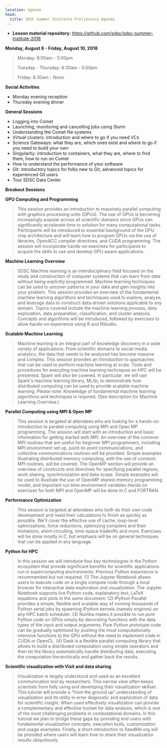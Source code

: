 ```yaml
---
location: agenda
head:
  title: SDSC Summer Institute Preliminary Agenda
---
```


* **Lesson material repository**: <https://github.com/sdsc/sdsc-summer-institute-2018>


**Monday, August 6 - Friday, August 10, 2018**
>Monday: 8:00am - 5:00pm
>
>Tuesday - Thursday: 8:30am - 5:00pm
>
>Friday: 8:30am - Noon

**Social Activities**
* Monday evening reception
* Thursday evening dinner

**General Sessions**
* Logging into Comet
* Launching, monitoring and cancelling jobs using Slurm
* Understanding the Comet file systems
* Virtual clusters: introduction and where to go if you need VCs
* Science Gateways: what they are, which ones exist and where to go if you need to build your own
* Singularity: introduction to containers, what they are, where to find them, how to run on Comet
* How to understand the performance of your software
* Git: introductory topics for folks new to Git, advanced topics for experienced Git users
* Tour SDSC Data Center

**Breakout Sessions**
>
**GPU Computing and Programming**
>This session provides an introduction to massively parallel computing with graphics processing units (GPUs). The use of GPUs is becoming increasingly popular across all scientific domains since GPUs can significantly accelerate time to solution for many computational tasks. Participants will be introduced to essential background of the GPU chip architecture and will learn how to program GPUs via the use of libraries, OpenACC compiler directives, and CUDA programming. The session will incorporate hands-on exercises for participants to acquire the skills to use and develop GPU aware applications. 
>
**Machine Learning Overview**
>SDSC Machine learning is an interdisciplinary field focused on the study and construction of computer systems that can learn from data without being explicitly programmed. Machine learning techniques can be used to uncover patterns in your data and gain insights into your problem. This session provides an overview of the fundamental machine learning algorithms and techniques used to explore, analyze, and leverage data to construct data-driven solutions applicable to any domain. Topics covered include the machine learning process, data exploration, data preparation, classification, and cluster analysis. Concepts and algorithms will be introduced, followed by exercises to allow hands-on experience using R and RStudio. 
>
**Scalable Machine Learning**
>Machine learning is an integral part of knowledge discovery in a wide variety of applications. From scientific domains to social media analytics, the data that needs to be analyzed has become massive and complex. This session provides an introduction to approaches that can be used to perform machine learning at scale. Tools and procedures for executing machine learning techniques on HPC will be presented. Spark will also be covered. In particular, we will use Spark's machine learning library, MLlib, to demonstrate how distributed computing can be used to provide scalable machine learning. Please note: Knowledge of fundamental machine learning algorithms and techniques is required. (See description for Machine Learning Overview.) 
>
**Parallel Computing using MPI & Open MP**
>This session is targeted at attendees who are looking for a hands-on introduction to parallel computing using MPI and Open MP programming. The session will start with an introduction and basic information for getting started with MPI. An overview of the common MPI routines that are useful for beginner MPI programmers, including MPI environment set up, point-to-point communications, and collective communications routines will be provided. Simple examples illustrating distributed memory computing, with the use of common MPI routines, will be covered. The OpenMP section will provide an overview of constructs and directives for specifying parallel regions, work sharing, synchronization and data scope. Simple examples will be used to illustrate the use of OpenMP shared-memory programming model, and important run time environment variables Hands on exercises for both MPI and OpenMP will be done in C and FORTRAN. 
>
**Performance Optimization** 
>This session is targeted at attendees who both do their own code development and need their calculations to finish as quickly as possible. We'll cover the effective use of cache, loop-level optimizations, force reductions, optimizing compilers and their limitations, short-circuiting, time-space tradeoffs and more. Exercises will be done mostly in C, but emphasis will be on general techniques that can be applied in any language. 
>
**Python for HPC**
>In this session we will introduce four key technologies in the Python ecosystem that provide significant benefits for scientific applications run in supercomputing environments. Previous Python experience is recommended but not required. (1) The Jupyter Notebook allows users to execute code on a single compute node through a local browser for interactive data exploration and visualization. The Jupyter Notebook supports live Python code, explanatory text, LaTeX equations and plots in the same document. (2) IPython Parallel provides a simple, flexible and scalable way of running thousands of Python serial jobs by spawning IPython kernels (namely engines) on any HPC batch scheduler.  (3) Numba makes it possible to run pure Python code on GPUs simply by decorating functions with the data types of the input and output arguments. Pure Python prototype code can be gradually optimized by pushing the most computationally intensive functions to the GPU without the need to implement code in CUDA or OpenCL. (4) Dask is a flexible parallel computing library that allows to build a distributed computation using simple operators and then let the library automatically handle distributing data, executing the computation hierarchically and gather back the results. 
>
**Scientific visualization with Visit and data sharing**
>Visualization is largely understood and used as an excellent communication tool by researchers. This narrow view often keeps scientists from fully using and developing their visualization skillset. This tutorial will provide a "from the ground up" understanding of visualization and its utility in error diagnostic and exploration of data for scientific insight. When used effectively visualization can provide a complementary and effective toolset for data analysis, which is one of the most challenging problems in computational domains. In this tutorial we plan to bridge these gaps by providing end users with fundamental visualization concepts, execution tools, customization and usage examples. Finally, a short introduction to SeedMe.org will be provided where users will learn how to share their visualization results ubiquitously. 





